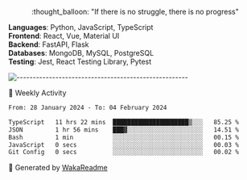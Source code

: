 <p align="center"> 
  :thought_balloon: "If there is no struggle, there is no progress"
</p>

<p align="left">
  <strong>Languages</strong>: Python, JavaScript, TypeScript<br>
  <strong>Frontend</strong>: React, Vue, Material UI<br>
  <strong>Backend</strong>: FastAPI, Flask<br>
  <strong>Databases</strong>: MongoDB, MySQL, PostgreSQL<br>
  <strong>Testing</strong>: Jest, React Testing Library, Pytest<br>
</p>

![-----------------------------------------------------](https://raw.githubusercontent.com/andreasbm/readme/master/assets/lines/vintage.png)

🎯 Weekly Activity

<!--START_SECTION:waka-->

```txt
From: 28 January 2024 - To: 04 February 2024

TypeScript   11 hrs 22 mins  █████████████████████▒░░░   85.25 %
JSON         1 hr 56 mins    ███▓░░░░░░░░░░░░░░░░░░░░░   14.51 %
Bash         1 min           ░░░░░░░░░░░░░░░░░░░░░░░░░   00.15 %
JavaScript   0 secs          ░░░░░░░░░░░░░░░░░░░░░░░░░   00.03 %
Git Config   0 secs          ░░░░░░░░░░░░░░░░░░░░░░░░░   00.02 %
```

<!--END_SECTION:waka-->


🚀 Generated by [WakaReadme](https://github.com/athul/waka-readme)
